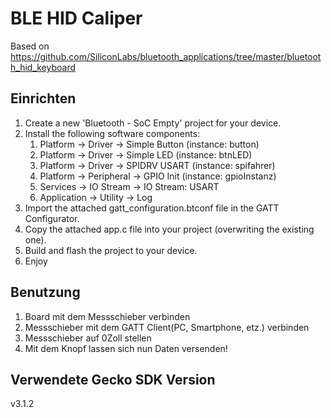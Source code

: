 # BLE HID Caliper

Based on https://github.com/SiliconLabs/bluetooth_applications/tree/master/bluetooth_hid_keyboard

## Einrichten

1. Create a new 'Bluetooth - SoC Empty' project for your device.
2. Install the following software components:
   1. Platform -> Driver -> Simple Button (instance: button)
   2. Platform -> Driver -> Simple LED (instance: btnLED)
   3. Platform -> Driver -> SPIDRV USART (instance: spifahrer)
   4. Platform -> Peripheral -> GPIO Init (instance: gpioInstanz)
   5. Services -> IO Stream -> IO Stream: USART
   6. Application -> Utility -> Log
3. Import the attached gatt_configuration.btconf file in the GATT Configurator.
4. Copy the attached app.c file into your project (overwriting the existing one).
6. Build and flash the project to your device.
7. Enjoy

## Benutzung

1. Board mit dem Messschieber verbinden
2. Messschieber mit dem GATT Client(PC, Smartphone, etz.) verbinden
3. Messschieber auf 0Zoll stellen
4. Mit dem Knopf lassen sich nun Daten versenden!

## Verwendete Gecko SDK Version ##

v3.1.2
